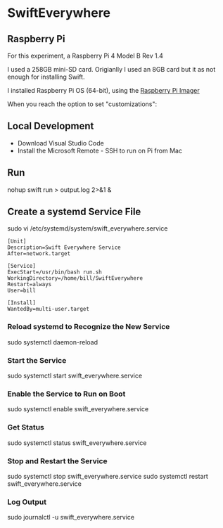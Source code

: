 # SwiftEverywhere

## Raspberry Pi

For this experiment, a Raspberry Pi 4 Model B Rev 1.4

I used a 258GB mini-SD card. Origianlly I used an 8GB card but it as not enough for installing Swift.

I installed Raspberry Pi OS (64-bit), using the [Raspberry Pi Imager](https://www.raspberrypi.com/software)

When you reach the option to set "customizations":

## Local Development

* Download Visual Studio Code
* Install the Microsoft Remote - SSH to run on Pi from Mac

## Run

nohup swift run > output.log 2>&1 &

##  Create a systemd Service File

sudo vi /etc/systemd/system/swift_everywhere.service

```
[Unit]
Description=Swift Everywhere Service
After=network.target

[Service]
ExecStart=/usr/bin/bash run.sh
WorkingDirectory=/home/bill/SwiftEverywhere
Restart=always
User=bill

[Install]
WantedBy=multi-user.target
```

### Reload systemd to Recognize the New Service
sudo systemctl daemon-reload

### Start the Service
sudo systemctl start swift_everywhere.service

### Enable the Service to Run on Boot

sudo systemctl enable swift_everywhere.service

### Get Status

sudo systemctl status swift_everywhere.service

### Stop and Restart the Service

sudo systemctl stop swift_everywhere.service
sudo systemctl restart swift_everywhere.service

### Log Output

sudo journalctl -u swift_everywhere.service